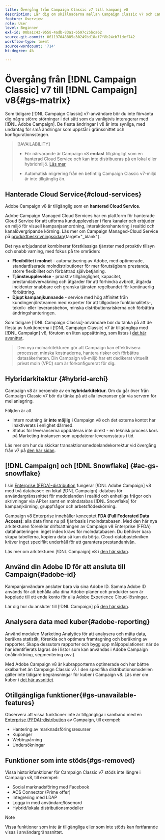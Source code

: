 ```yaml
---
title: Övergång från Campaign Classic v7 till kampanj v8
description: Lär dig om skillnaderna mellan Campaign Classic v7 och Campaign v8.
feature: Overview
role: User
level: Beginner
exl-id: 00ba1c43-9558-4adb-83a1-6597c2bbca62
source-git-commit: 061197048885a30249bd18af7f8b24cb71def742
workflow-type: tm+mt
source-wordcount: '714'
ht-degree: 4%

---
```


# Övergång från [!DNL Campaign Classic] v7 till [!DNL Campaign] v8{#gs-matrix}

Som tidigare [!DNL Campaign Classic] v7-användare bör du inte förvänta dig några större störningar i det sätt som du vanligtvis interagerar med [!DNL Adobe Campaign]. De flesta ändringar i v8 är inte synliga, med undantag för små ändringar som uppstår i gränssnittet och konfigurationsstegen.

>[!AVAILABILITY]
>
>* För närvarande är Campaign v8 **endast** tillgängligt som en hanterad Cloud Service och kan inte distribueras på en lokal eller hybridmiljö. [Läs mer](#cloud-services)
>
>* Automatisk migrering från en befintlig Campaign Classic v7-miljö är inte tillgänglig än.


## Hanterade Cloud Service{#cloud-services}

Adobe Campaign v8 är tillgänglig som en **hanterad Cloud Service**.

Adobe Campaign Managed Cloud Services har en plattform för hanterade Cloud Service för att utforma kundupplevelser i flera kanaler och erbjuder en miljö för visuell kampanjsamordning, interaktionshantering i realtid och kanalövergripande körning. Läs mer om Campaign Managed-Cloud Service på [produktbeskrivningssidan](https://helpx.adobe.com/se/legal/product-descriptions/adobe-campaign-managed-cloud-services.html){target="_blank"}.

Det nya erbjudandet kombinerar förstklassiga tjänster med proaktiv tillsyn och snabb varning, med fokus på tre områden:

* **Flexibilitet i molnet** - automatisering av Adobe, med optimerade, standardiserade molndistributioner för mer förutsägbara prestanda, större flexibilitet och förbättrad självbetjäning.
* **Tjänsteupplevelse** - proaktiv tillgänglighet, kapacitet, prestandaövervakning och åtgärder för att förhindra avbrott, åtgärda incidenter snabbare och granska tjänsten regelbundet för kontinuerlig förbättring.
* **Djupt kampanjkunnande** - service med hög affinitet från kundingenjörsteamen med experter för att tillgodose funktionalitets-, teknik- eller leveransbehov, minska distributionsriskerna och förbättra ändringshanteringen.

Som tidigare [!DNL Campaign Classic]-användare bör du tänka på att de flesta av funktionerna i [!DNL Campaign Classic] v7 är tillgängliga med [!DNL Campaign] v8, förutom en liten uppsättning, som listas i [det här avsnittet](#gs-removed).

>Den nya molnarkitekturen gör att Campaign kan effektivisera processer, minska kostnaderna, hantera risker och förbättra datasäkerheten. Din Campaign v8-miljö har ett dedikerat virtuellt privat moln (VPC) som är förkonfigurerat för dig.


## Hybridarkitektur {#hybrid-archi}

Campaign v8 är beroende av en **hybridarkitektur**. Om du går över från Campaign Classic v7 bör du tänka på att alla leveranser går via servern för mellanlagring.

Följden är att

* Intern routning är **inte möjlig** i Campaign v8 och det externa kontot har inaktiverats i enlighet därmed.
* Status för leveranserna uppdateras inte direkt - en teknisk process körs på Marketing-instansen som uppdaterar leveransstatus i tid.


Läs mer om hur du skickar transaktionsmeddelandekorrektur vid övergång från v7 på [den här sidan](../send/transactional-template.md#transition-from-v7).


## [!DNL Campaign] och [!DNL Snowflake] {#ac-gs-snowflake}

I sin [Enterprise (FFDA)-distribution](../architecture/enterprise-deployment.md) fungerar [!DNL Adobe Campaign] v8 med två databaser: en lokal [!DNL Campaign]-databas för användargränssnittet för meddelanden i realtid och enhetliga frågor och skrivningar via API:er samt en molndatabas [!DNL Snowflake] för kampanjkörning, gruppfrågor och arbetsflödeskörning.

Campaign v8 Enterprise innehåller konceptet **FDA (Full Federated Data Access)**: alla data finns nu på fjärrbasis i molndatabasen. Med den här nya arkitekturen förenklar driftsättningen av Campaign v8 Enterprise (FFDA) datahanteringen: inget index krävs för molndatabasen. Du behöver bara skapa tabellerna, kopiera data så kan du börja. Cloud-databastekniken kräver inget specifikt underhåll för att garantera prestandanivån.

Läs mer om arkitekturen [!DNL Campaign] v8 i [den här sidan](../architecture/architecture.md).


## Använd din Adobe ID för att ansluta till Campaign{#adobe-id}

Kampanjanvändare ansluter bara via sina Adobe ID. Samma Adobe ID används för att behålla alla dina Adobe-planer och produkter som är kopplade till ett enda konto för alla Adobe Experience Cloud-lösningar.

Lär dig hur du ansluter till [!DNL Campaign] på [den här sidan](connect.md).

## Analysera data med kuber{#adobe-reporting}

Använd modulen Marketing Analytics för att analysera och mäta data, beräkna statistik, förenkla och optimera framtagning och beräkning av rapporter. Skapa dessutom rapporter och bygg upp målpopulationer: när de har identifierats lagras de i listor som kan användas i Adobe Campaign (målinriktning, segmentering osv.).

Med Adobe Campaign v8 är kubrapporterna optimerade och har bättre skalbarhet än Campaign Classic v7. I den specifika distributionsmodellen gäller inte tidigare begränsningar för kuber i Campaign v8. Läs mer om kuber i [det här avsnittet](../../v8/reporting/gs-cubes.md).

## Otillgängliga funktioner{#gs-unavailable-features}

Observera att vissa funktioner inte är tillgängliga i samband med en [Enterprise (FFDA)-distribution](../architecture/enterprise-deployment.md) av Campaign, till exempel:

* Hantering av marknadsföringsresurser
* Kuponger
* Webbspårning
* Undersökningar

## Funktioner som inte stöds{#gs-removed}

Vissa historikfunktioner för Campaign Classic v7 stöds inte längre i Campaign v8, till exempel:

* Social marknadsföring med Facebook
* ACS Connector (Prime offer)
* Integrering med LDAP
* Logga in med användare/lösenord
* Hybrid/lokala distributionsmodeller


>[!NOTE]
>
>Vissa funktioner som inte är tillgängliga eller som inte stöds kan fortfarande visas i användargränssnittet.

